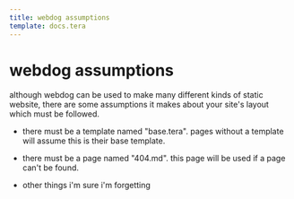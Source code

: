 ```yaml
---
title: webdog assumptions
template: docs.tera
---
```


# webdog assumptions

although webdog can be used to make many different kinds of static website, there are some assumptions it makes about your site's layout which must be followed.

- there must be a template named "base.tera". pages without a template will assume this is their base template.

- there must be a page named "404.md". this page will be used if a page can't be found.

- other things i'm sure i'm forgetting
